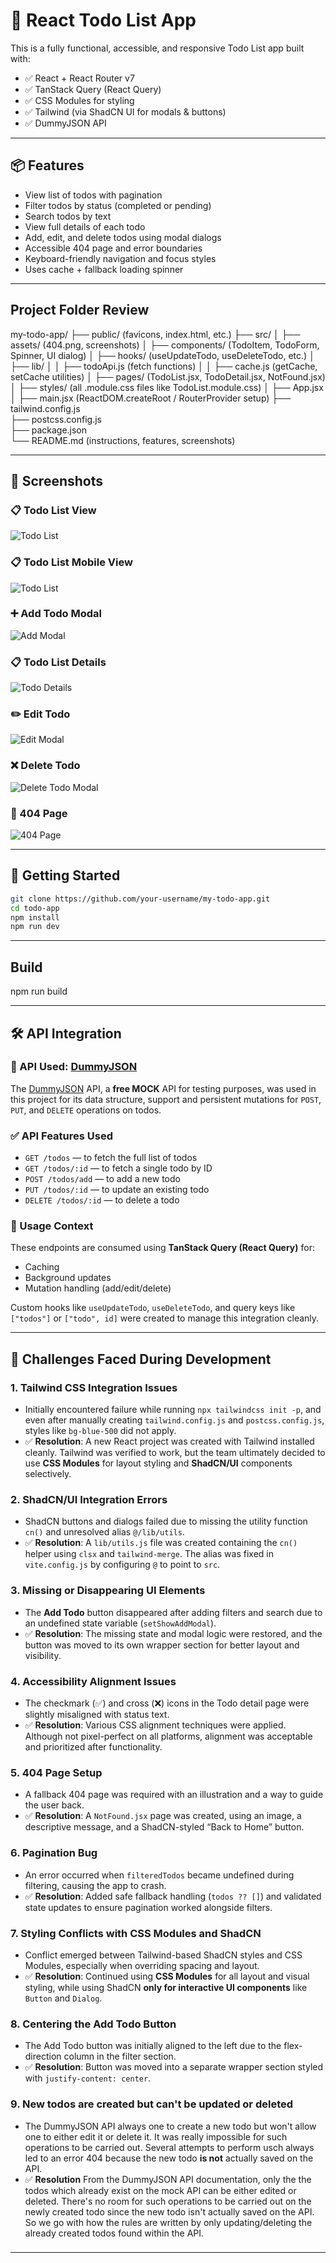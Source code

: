 # 📝 React Todo List App

This is a fully functional, accessible, and responsive Todo List app built with:

- ✅ React + React Router v7
- ✅ TanStack Query (React Query)
- ✅ CSS Modules for styling
- ✅ Tailwind (via ShadCN UI for modals & buttons)
- ✅ DummyJSON API

---

## 📦 Features

- View list of todos with pagination
- Filter todos by status (completed or pending)
- Search todos by text
- View full details of each todo
- Add, edit, and delete todos using modal dialogs
- Accessible 404 page and error boundaries
- Keyboard-friendly navigation and focus styles
- Uses cache + fallback loading spinner

---

## Project Folder Review

my-todo-app/
├── public/ (favicons, index.html, etc.)
├── src/
│ ├── assets/ (404.png, screenshots)
│ ├── components/ (TodoItem, TodoForm, Spinner, UI dialog)
│ ├── hooks/ (useUpdateTodo, useDeleteTodo, etc.)
│ ├── lib/
│ │ ├── todoApi.js (fetch functions)
│ │ ├── cache.js (getCache, setCache utilities)
│ ├── pages/ (TodoList.jsx, TodoDetail.jsx, NotFound.jsx)
│ ├── styles/ (all .module.css files like TodoList.module.css)
│ ├── App.jsx  
│ ├── main.jsx (ReactDOM.createRoot / RouterProvider setup)
├── tailwind.config.js  
├── postcss.config.js  
├── package.json  
└── README.md (instructions, features, screenshots)

---

## 📸 Screenshots

### 📋 Todo List View

![Todo List](./src/assets/screenshots/todo-list.png)

### 📋 Todo List Mobile View

![Todo List](./src/assets/screenshots/todo-list-mobile.png)

### ➕ Add Todo Modal

![Add Modal](./src/assets/screenshots/add-modal.png)

### 📋 Todo List Details

![Todo Details](./src/assets/screenshots/todo-details.png)

### ✏️ Edit Todo

![Edit Modal](./src/assets/screenshots/edit-todo.png)

### ❌ Delete Todo

![Delete Todo Modal](./src/assets/screenshots/delete-todo.png)

### 🚫 404 Page

![404 Page](./src/assets/screenshots/404-page.png)

---
## 🚀 Getting Started

```bash
git clone https://github.com/your-username/my-todo-app.git
cd todo-app
npm install
npm run dev
```
---

## Build

npm run build

---

## 🛠 API Integration

### 📡 API Used: [DummyJSON](https://dummyjson.com/)

The [DummyJSON](https://dummyjson.com/) API, a **free MOCK** API for testing purposes, was used in this project for its data structure, support and persistent mutations for `POST`, `PUT`, and `DELETE` operations on todos.

### ✅ API Features Used

- `GET /todos` — to fetch the full list of todos  
- `GET /todos/:id` — to fetch a single todo by ID  
- `POST /todos/add` — to add a new todo  
- `PUT /todos/:id` — to update an existing todo  
- `DELETE /todos/:id` — to delete a todo

### 🧰 Usage Context

These endpoints are consumed using **TanStack Query (React Query)** for:
- Caching
- Background updates
- Mutation handling (add/edit/delete)

Custom hooks like `useUpdateTodo`, `useDeleteTodo`, and query keys like `["todos"]` or `["todo", id]` were created to manage this integration cleanly.

---

## 🧩 Challenges Faced During Development

### 1. Tailwind CSS Integration Issues
- Initially encountered failure while running `npx tailwindcss init -p`, and even after manually creating `tailwind.config.js` and `postcss.config.js`, styles like `bg-blue-500` did not apply.
- ✅ **Resolution**: A new React project was created with Tailwind installed cleanly. Tailwind was verified to work, but the team ultimately decided to use **CSS Modules** for layout styling and **ShadCN/UI** components selectively.

### 2. ShadCN/UI Integration Errors
- ShadCN buttons and dialogs failed due to missing the utility function `cn()` and unresolved alias `@/lib/utils`.
- ✅ **Resolution**: A `lib/utils.js` file was created containing the `cn()` helper using `clsx` and `tailwind-merge`. The alias was fixed in `vite.config.js` by configuring `@` to point to `src`.

### 3. Missing or Disappearing UI Elements
- The **Add Todo** button disappeared after adding filters and search due to an undefined state variable (`setShowAddModal`).
- ✅ **Resolution**: The missing state and modal logic were restored, and the button was moved to its own wrapper section for better layout and visibility.

### 4. Accessibility Alignment Issues
- The checkmark (✅) and cross (❌) icons in the Todo detail page were slightly misaligned with status text.
- ✅ **Resolution**: Various CSS alignment techniques were applied. Although not pixel-perfect on all platforms, alignment was acceptable and prioritized after functionality.

### 5. 404 Page Setup
- A fallback 404 page was required with an illustration and a way to guide the user back.
- ✅ **Resolution**: A `NotFound.jsx` page was created, using an image, a descriptive message, and a ShadCN-styled “Back to Home” button.

### 6. Pagination Bug
- An error occurred when `filteredTodos` became undefined during filtering, causing the app to crash.
- ✅ **Resolution**: Added safe fallback handling (`todos ?? []`) and validated state updates to ensure pagination worked alongside filters.

### 7. Styling Conflicts with CSS Modules and ShadCN
- Conflict emerged between Tailwind-based ShadCN styles and CSS Modules, especially when overriding spacing and layout.
- ✅ **Resolution**: Continued using **CSS Modules** for all layout and visual styling, while using ShadCN **only for interactive UI components** like `Button` and `Dialog`.

### 8. Centering the Add Todo Button
- The Add Todo button was initially aligned to the left due to the flex-direction column in the filter section.
- ✅ **Resolution**: Button was moved into a separate wrapper section styled with `justify-content: center`.

### 9. New todos are created but can't be updated or deleted
- The DummyJSON API always one to create a new todo but won't allow one to either edit it or delete it. It was really impossible for such operations to be carried out. Several attempts to perform usch always led to an error 404 because the new todo **is not** actually saved on the API.
- ✅ **Resolution** From the DummyJSON API documentation, only the the todos which already exist on the mock API can be either edited or deleted. There's no room for such operations to be carried out on the newly created todo since the new todo isn't actually saved on the API. So we go with how the rules are written by only updating/deleting the already created todos found within the API.

###
---